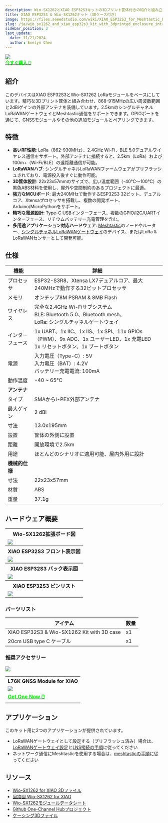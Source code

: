 ```yaml
---
description: Wio-SX1262とXIAO ESP32S3キットの3Dプリント筐体付きの紹介と組み立てガイド
title: XIAO ESP32S3 & Wio-SX1262キット（3Dケース付き）
image: https://files.seeedstudio.com/wiki/XIAO_ESP32S3_for_Meshtastic_LoRa/113110064/12.jpg
slug: /ja/wio_sx1262_and_xiao_esp32s3_kit_with_3dprinted_enclosure_introduction_and_assembly_guide
sidebar_position: 3
last_update:
  date: 11/21/2024
  author: Evelyn Chen
---
```


<div style={{textAlign:'center'}}><img src="https://files.seeedstudio.com/wiki/XIAO_ESP32S3_for_Meshtastic_LoRa/113110064/7.jpg" style={{width:700, height:'auto'}}/></div>

<div class="get_one_now_container" style={{textAlign: 'center'}}>
    <a class="get_one_now_item" href="https://www.seeedstudio.com/XIAO-ESP32S3-for-Meshtastic-LoRa-with-3D-Printed-Enclosure-p-6314.html" target="_blank">
            <strong><span><font color={'FFFFFF'} size={"4"}> 今すぐ購入 🖱️</font></span></strong>
    </a>
</div>

## 紹介

このデバイスはXIAO ESP32S3とWio-SX1262 LoRaモジュールをベースにしています。精巧な3Dプリント筐体と組み合わせ、868-915MHzの広い周波数範囲と2dBiゲインの外部アンテナを装備しています。2.5kmのシングルチャネルLoRaWANゲートウェイとMeshtastic通信をサポートできます。GPIOポートを通じて、GNSSモジュールやその他の追加モジュールとペアリングできます。

## 特徴

- **高いRF性能**: LoRa（862-930MHz）、2.4GHz Wi-Fi、BLE 5.0デュアルワイヤレス通信をサポート。外部アンテナに接続すると、2.5km（LoRa）および100m+（Wi-Fi/BLE）の遠距離通信が可能。
- **LoRaWANハブ**: シングルチャネルLoRaWANファームウェアがプリフラッシュされており、電源投入後すぐに動作可能。
- **3D筐体設計**: 22x23x57mmのサイズで、広い温度範囲（-40℃～100℃）の黒色ABS材料を使用し、屋外や空間制約のあるプロジェクトに最適。
- **強力なMCUボード**: 最大240MHzで動作するESP32S3 32ビット、デュアルコア、Xtensaプロセッサを搭載し、複数の開発ポート、Arduino/MicroPythonをサポート。
- **精巧な電源設計**: Type-C USBインターフェース、複数のGPIO/I2C/UARTインターフェース、リチウムバッテリー充電管理を含む。
- **多用途アプリケーション対応ハードウェア**: [Meshtastic](https://meshtastic.org/)のノードやルーター、[シングルチャネルLoRaWANゲートウェイ](https://github.com/Lora-net/one_channel_hub)のデバイス、またはLoRa & LoRaWANセンサーとして開発可能。

## 仕様

| 機能 | 詳細 |
| ---- | ---- |
| プロセッサ | ESP32-S3R8、Xtensa LX7デュアルコア、最大240MHzで動作する32ビットプロセッサ |
| メモリ | オンチップ8M PSRAM & 8MB Flash |
| ワイヤレス | 完全な2.4GHz Wi-Fiサブシステム<br/>BLE: Bluetooth 5.0、Bluetooth mesh、<br/>LoRa: シングルチャネルゲートウェイ |
| インターフェース | 1x UART、1x IIC、1x IIS、1x SPI、11x GPIOs（PWM）、9x ADC、1x ユーザーLED、1x 充電LED<br/>1x リセットボタン、1x ブートボタン |
| 電源 | 入力電圧（Type-C）: 5V<br/>入力電圧（BAT）: 4.2V<br/>バッテリー充電電流: 100mA |
| 動作温度 | -40 ~ 65°C |
| **アンテナ** |
| タイプ | SMAからI-PEX外部アンテナ |
| 最大ゲイン | 2 dBi |
| 寸法 | 13.0x195mm |
| 設置 | 筐体の外側に設置 |
| 距離 | 開放環境で2.5km |
| 用途 | ほとんどのシナリオに適用可能、屋内外用に設計 |
| **機械的仕様** |
| 寸法 | 22x23x57mm |
| 材質 | ABS |
| 重量 | 37.1g |

## ハードウェア概要

<table align="center">
  <tr>
     <th>Wio-SX1262拡張ボード図</th>
 </tr>
    <tr>
     <td><div style={{textAlign:'center'}}><img src="https://files.seeedstudio.com/wiki/XIAO_ESP32S3_for_Meshtastic_LoRa/10.png" style={{width:700, height:'auto'}}/></div></td>
 </tr>
 <tr>
     <th>XIAO ESP32S3 フロント表示図</th>
 </tr>
 <tr>
     <td><div style={{textAlign:'center'}}><img src="https://files.seeedstudio.com/wiki/SeeedStudio-XIAO-ESP32S3/img/front-indication.png" style={{width:700, height:'auto'}}/></div></td>
 </tr>
    <tr>
     <th>XIAO ESP32S3 バック表示図</th>
 </tr>
    <tr>
     <td><div style={{textAlign:'center'}}><img src="https://files.seeedstudio.com/wiki/SeeedStudio-XIAO-ESP32S3/img/back-indication.png" style={{width:700, height:'auto'}}/></div></td>
 </tr>
    <tr>
     <th>XIAO ESP32S3 ピンリスト</th>
 </tr>
    <tr>
     <td><div style={{textAlign:'center'}}><img src="https://files.seeedstudio.com/wiki/XIAO_ESP32S3_for_Meshtastic_LoRa/13.png" style={{width:700, height:'auto'}}/></div></td>
 </tr>
</table>

### パーツリスト

| アイテム | 数量 |
| ---- | ---- |
| XIAO ESP32S3 & Wio-SX1262 Kit with 3D case | x1 |
| 20cm USB type C ケーブル | x1 |

### 推奨アクセサリー

<div style={{textAlign:'center'}}><img src="https://files.seeedstudio.com/wiki/XIAO_ESP32S3_for_Meshtastic_LoRa/113110064/10.jpg" style={{width:700, height:'auto'}}/></div>

<div class="table-center">
  <table align="center">
    <tr>
      <th>L76K GNSS Module for XIAO</th>
    </tr>
    <tr>
      <td><div style={{textAlign:'center'}}><img src="https://files.seeedstudio.com/wiki/Seeeduino-XIAO-Expansion-Board/GPS_Module/L76K/1-L76K-GNSS-Module-for-Seeed-Studio-XIAO-45font.jpg" style={{width:250, height:'auto'}}/></div></td>
    </tr>
    <tr>
      <td><div class="get_one_now_container" style={{textAlign: 'center'}}>
        <a class="get_one_now_item" href="https://www.seeedstudio.com/L76K-GNSS-Module-for-Seeed-Studio-XIAO-p-5864.html" target="_blank">
        <strong><span><font color={'FFFFFF'} size={"4"}> Get One Now 🖱️</font></span></strong>
        </a>
      </div></td>
    </tr>
  </table>
</div>

## アプリケーション

このキット用に2つのアプリケーションが提供されています。

- LoRaWANゲートウェイとして設定する（プリフラッシュ済み）場合は、[LoRaWANゲートウェイ設定](https://wiki.seeedstudio.com/ja/wio_sx1262_xiao_esp32s3_for_single_channel_gateway/)と[LNS接続の手順](https://wiki.seeedstudio.com/ja/wio_sx1262_xiao_esp32s3_LNS_TTN/)に従ってください
- ネットワーク通信にMeshtasticを使用する場合は、[meshtasticの手順](https://wiki.seeedstudio.com/ja/wio_sx1262_xiao_esp32s3_for_meshtastic/)に従ってください

## リソース

- [Wio-SX1262 for XIAO 3Dファイル](https://files.seeedstudio.com/products/SenseCAP/Wio_SX1262/Wio-SX1262_for_XIAO_3D_file.rar)
- [回路図 Wio-SX1262 for XIAO](https://files.seeedstudio.com/products/SenseCAP/Wio_SX1262/Schematic_Diagram_Wio-SX1262_for_XIAO.pdf)
- [Wio-SX1262モジュールデータシート](https://files.seeedstudio.com/products/SenseCAP/Wio_SX1262/Wio-SX1262_Module_Datasheet.pdf)
- [Github One-Channel Hubプロジェクト](https://github.com/Lora-net/one_channel_hub)
- [ケーシング3Dファイル](https://files.seeedstudio.com/wiki/XIAO_ESP32S3_for_Meshtastic_LoRa/XIAO_ESP32S3_Meshtastic%26LoRa_24.11.20.zip)
